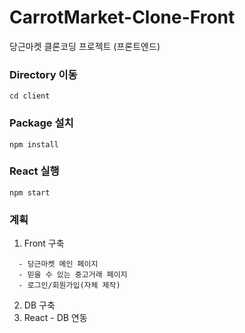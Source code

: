 # CarrotMarket-Clone-Front
당근마켓 클론코딩 프로젝트 (프론트엔드)
### Directory 이동
```
cd client
```
### Package 설치
```
npm install
```

### React 실행
```
npm start
```

### 계획
1. Front 구축
```
  - 당근마켓 메인 페이지
  - 믿을 수 있는 중고거래 페이지
  - 로그인/회원가입(자체 제작)
```
2. DB 구축
3. React - DB 연동
